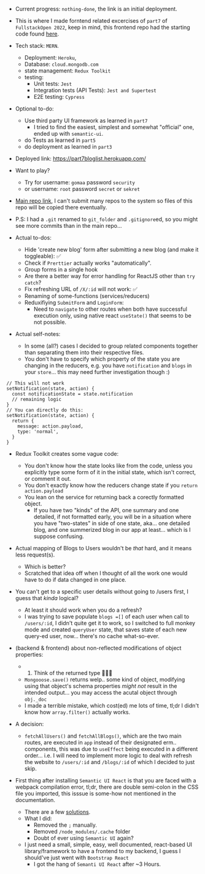 - Current progress: `nothing-done`, the link is an initial deployment.
- This is where I made forntend related excercises of `part7` of `FullstackOpen 2022`, keep in mind, this frontend repo had the starting code found [here](https://github.com/fullstack-hy2020/bloglist-frontend).
- Tech stack: `MERN`.
  - Deployment: `Heroku`,
  - Database: `cloud.mongodb.com`
  - state management: `Redux Toolkit`
  - testing:
    - Unit tests: `Jest`
    - Integration tests (API Tests): `Jest and Supertest`
    - E2E testing: `Cypress`
- Optional to-do:
  - Use third party UI framework as learned in `part7`
    - I tried to find the easiest, simplest and somewhat "official" one, ended up with `semantic-ui`.
  - do Tests as learned in `part5`
  - do deployment as learned in `part3`
- Deployed link: https://part7bloglist.herokuapp.com/
- Want to play?
  - Try for username: `gomaa` password `security`
  - or username: `root` password `secret` or `sekret`
- [Main repo link](https://github.com/OoMiDOoO/FullstackOpen), I can't submit many repos to the system so files of this repo will be copied there eventually.
- P.S: I had a `.git` renamed to `git_folder` and `.gitignore`ed, so you might see more commits than in the main repo...

- Actual to-dos:
  - Hide 'create new blog' form after submitting a new blog (and make it toggleable): ✅
  - Check if `Prerttier` actually works "automatically".
  - Group forms in a single hook
  - Are there a better way for error handling for ReactJS other than `try catch`?
  - Fix refreshing URL of `/X/:id` will not work: ✅
  - Renaming of some-functions (services/reducers)
  - Reduxifiying `SubmitForm` and `LoginForm`:
    - Need to `navigate` to other routes when both have successful execution only, using native react `useState()` that seems to be not possible.

- Actual self-notes:
  - In some (all?) cases I decided to group related components together than separating them into their respective files.
  - You don't have to specify which property of the state you are changing in the reducers, e.g. you have `notification` and `blogs` in your `store`... this may need further investigation though :)
```JS
// This will not work
setNotification(state, action) {
  const notificationState = state.notification
  // remaining logic
}
// You can directly do this:
setNotification(state, action) {
  return {
    message: action.payload,
    type: 'normal',
  }
}
```
- Redux Toolkit creates some vague code:
  - You don't know how the state looks like from the code, unless you explicitly type some form of it in the initial state, which isn't correct, or comment it out.
  - You don't exactly know how the reducers change state if you `return action.payload`
  - You lean on the service for returning back a corectly formatted object.
    - If you have two "kinds" of the API, one summary and one detailed, if not formatted early, you will be in a situation where you have "two-states" in side of one state, aka... one detailed blog, and one summerized blog in our app at least... which is I suppose confusing.
- Actual mapping of Blogs to Users wouldn't be _that_ hard, and it means less request(s).
  - Which is better?
  - Scratched that idea off when I thought of all the work one would have to do if data changed in one place.
- You can't get to a specific user details without going to /users first, I guess that _kinda_ logical?
  - At least it should work when you do a refresh?
  - I was trying to save populate `blogs =[]` of each user when call to `/users/:id`, I didn't quite get it to work, so I switched to full monkey mode and created `queryUser` state, that saves state of each new query-ed user, now... there's no cache what-so-ever.
- (backend & frontend) about non-reflected modifications of object properties:
  - 1. Think of the returned type 🤷🏻‍♂️
  - `Mongooose.save()` returns welp.. some kind of object, modifying using that object's schema properties _might not_ result in the intended output... you may access the acutal object through `obj._doc`
  - I made a terrible mistake, which cost(ed) me lots of time, tl;dr I didn't know how `array.filter()` actually works.
- A decision:
  - `fetchAllUsers()` and `fetchAllBlogs()`, which are the two main routes, are executed in `app` instead of their designated erm.. components, this was due to `useEffect` being executed in a different order... i.e. I will need to implement more logic to deal with refresh the website to `/users/:id` and `/blogs/:id` of which I decided to just skip.

- First thing after installing `Semantic UI React` is that you are faced with a webpack compilation error, tl;dr, there are double semi-colon in the CSS file you imported, this isssue is some-how not mentioned in the documentation.
  - There are a few [solutions](https://github.com/Semantic-Org/Semantic-UI/issues/7073).
  - What I did:
    - Removed the `;` manually.
    - Removed `/node_modules/.cache` folder
    - Doubt of ever using `Semantic UI` again?
  - I just need a small, simple, easy, well documented, react-based UI library/framework to have a frontend to my backend, I guess I should've just went with `Bootstrap React`
    - I got the hang of `Semanti UI React` after ~3 Hours.